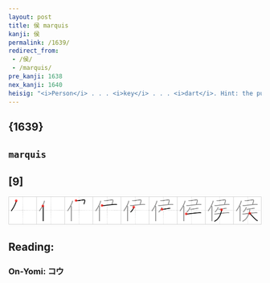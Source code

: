 ```yaml
---
layout: post
title: 侯 marquis
kanji: 侯
permalink: /1639/
redirect_from:
 - /侯/
 - /marquis/
pre_kanji: 1638
nex_kanji: 1640
heisig: "<i>Person</i> . . . <i>key</i> . . . <i>dart</i>. Hint: the pun suggested by the pronunciation of the key word and the primitive for <i>key</i> may come in helpful."
---
```


## {1639}

## `marquis`

## [9]

<div class="stroke"><img src="../images/E4BEAF.png" /></div>

## Reading:

### On-Yomi: コウ

